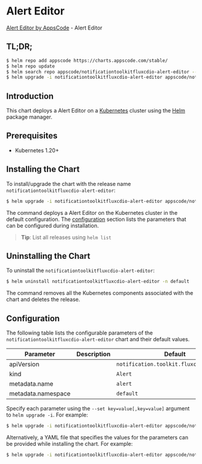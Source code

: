 # Alert Editor

[Alert Editor by AppsCode](https://appscode.com) - Alert Editor

## TL;DR;

```bash
$ helm repo add appscode https://charts.appscode.com/stable/
$ helm repo update
$ helm search repo appscode/notificationtoolkitfluxcdio-alert-editor --version=v0.16.0
$ helm upgrade -i notificationtoolkitfluxcdio-alert-editor appscode/notificationtoolkitfluxcdio-alert-editor -n default --create-namespace --version=v0.16.0
```

## Introduction

This chart deploys a Alert Editor on a [Kubernetes](http://kubernetes.io) cluster using the [Helm](https://helm.sh) package manager.

## Prerequisites

- Kubernetes 1.20+

## Installing the Chart

To install/upgrade the chart with the release name `notificationtoolkitfluxcdio-alert-editor`:

```bash
$ helm upgrade -i notificationtoolkitfluxcdio-alert-editor appscode/notificationtoolkitfluxcdio-alert-editor -n default --create-namespace --version=v0.16.0
```

The command deploys a Alert Editor on the Kubernetes cluster in the default configuration. The [configuration](#configuration) section lists the parameters that can be configured during installation.

> **Tip**: List all releases using `helm list`

## Uninstalling the Chart

To uninstall the `notificationtoolkitfluxcdio-alert-editor`:

```bash
$ helm uninstall notificationtoolkitfluxcdio-alert-editor -n default
```

The command removes all the Kubernetes components associated with the chart and deletes the release.

## Configuration

The following table lists the configurable parameters of the `notificationtoolkitfluxcdio-alert-editor` chart and their default values.

|     Parameter      | Description |                       Default                       |
|--------------------|-------------|-----------------------------------------------------|
| apiVersion         |             | <code>notification.toolkit.fluxcd.io/v1beta3</code> |
| kind               |             | <code>Alert</code>                                  |
| metadata.name      |             | <code>alert</code>                                  |
| metadata.namespace |             | <code>default</code>                                |


Specify each parameter using the `--set key=value[,key=value]` argument to `helm upgrade -i`. For example:

```bash
$ helm upgrade -i notificationtoolkitfluxcdio-alert-editor appscode/notificationtoolkitfluxcdio-alert-editor -n default --create-namespace --version=v0.16.0 --set apiVersion=notification.toolkit.fluxcd.io/v1beta3
```

Alternatively, a YAML file that specifies the values for the parameters can be provided while
installing the chart. For example:

```bash
$ helm upgrade -i notificationtoolkitfluxcdio-alert-editor appscode/notificationtoolkitfluxcdio-alert-editor -n default --create-namespace --version=v0.16.0 --values values.yaml
```
